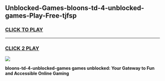 
## Unblocked-Games-bloons-td-4-unblocked-games-Play-Free-tjfsp
<h3>
<a href="https://premium76.site?title=bloons-td-4-unblocked-games&ref=09A">CLICK TO PLAY</a></h3>
<hr>

<h3>
<a href="https://premium76.site?title=bloons-td-4-unblocked-games&ref=09A">CLICK 2 PLAY</a>
  
</h3>

<a href="https://premium76.site?title=bloons-td-4-unblocked-games&ref=09A"><img src="https://clearcache.store/games.png"></a>


**bloons-td-4-unblocked-games games unblocked: Your Gateway to Fun and Accessible Online Gaming**
